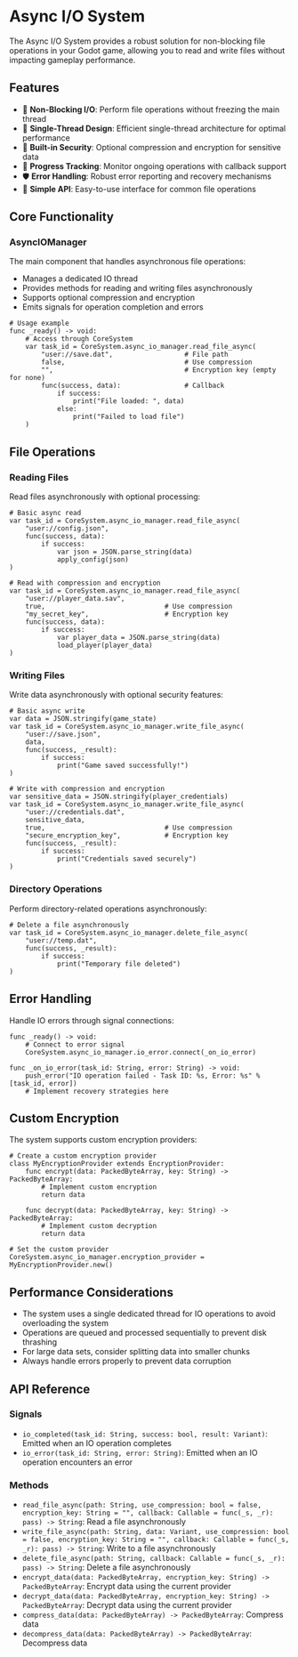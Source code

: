 # Async I/O System

The Async I/O System provides a robust solution for non-blocking file operations in your Godot game, allowing you to read and write files without impacting gameplay performance.

## Features

- 🔄 **Non-Blocking I/O**: Perform file operations without freezing the main thread
- 🧵 **Single-Thread Design**: Efficient single-thread architecture for optimal performance
- 🔐 **Built-in Security**: Optional compression and encryption for sensitive data
- 💼 **Progress Tracking**: Monitor ongoing operations with callback support
- 🛡️ **Error Handling**: Robust error reporting and recovery mechanisms
- 🔌 **Simple API**: Easy-to-use interface for common file operations

## Core Functionality

### AsyncIOManager

The main component that handles asynchronous file operations:

- Manages a dedicated IO thread
- Provides methods for reading and writing files asynchronously
- Supports optional compression and encryption
- Emits signals for operation completion and errors

```gdscript
# Usage example
func _ready() -> void:
    # Access through CoreSystem
    var task_id = CoreSystem.async_io_manager.read_file_async(
        "user://save.dat",                  # File path
        false,                              # Use compression
        "",                                 # Encryption key (empty for none)
        func(success, data):                # Callback
            if success:
                print("File loaded: ", data)
            else:
                print("Failed to load file")
    )
```

## File Operations

### Reading Files

Read files asynchronously with optional processing:

```gdscript
# Basic async read
var task_id = CoreSystem.async_io_manager.read_file_async(
    "user://config.json",
    func(success, data):
        if success:
            var json = JSON.parse_string(data)
            apply_config(json)
)

# Read with compression and encryption
var task_id = CoreSystem.async_io_manager.read_file_async(
    "user://player_data.sav",
    true,                              # Use compression
    "my_secret_key",                   # Encryption key
    func(success, data):
        if success:
            var player_data = JSON.parse_string(data)
            load_player(player_data)
)
```

### Writing Files

Write data asynchronously with optional security features:

```gdscript
# Basic async write
var data = JSON.stringify(game_state)
var task_id = CoreSystem.async_io_manager.write_file_async(
    "user://save.json",
    data,
    func(success, _result):
        if success:
            print("Game saved successfully!")
)

# Write with compression and encryption
var sensitive_data = JSON.stringify(player_credentials)
var task_id = CoreSystem.async_io_manager.write_file_async(
    "user://credentials.dat",
    sensitive_data,
    true,                              # Use compression
    "secure_encryption_key",           # Encryption key
    func(success, _result):
        if success:
            print("Credentials saved securely")
)
```

### Directory Operations

Perform directory-related operations asynchronously:

```gdscript
# Delete a file asynchronously
var task_id = CoreSystem.async_io_manager.delete_file_async(
    "user://temp.dat",
    func(success, _result):
        if success:
            print("Temporary file deleted")
)
```

## Error Handling

Handle IO errors through signal connections:

```gdscript
func _ready() -> void:
    # Connect to error signal
    CoreSystem.async_io_manager.io_error.connect(_on_io_error)

func _on_io_error(task_id: String, error: String) -> void:
    push_error("IO operation failed - Task ID: %s, Error: %s" % [task_id, error])
    # Implement recovery strategies here
```

## Custom Encryption

The system supports custom encryption providers:

```gdscript
# Create a custom encryption provider
class MyEncryptionProvider extends EncryptionProvider:
    func encrypt(data: PackedByteArray, key: String) -> PackedByteArray:
        # Implement custom encryption
        return data
        
    func decrypt(data: PackedByteArray, key: String) -> PackedByteArray:
        # Implement custom decryption
        return data

# Set the custom provider
CoreSystem.async_io_manager.encryption_provider = MyEncryptionProvider.new()
```

## Performance Considerations

- The system uses a single dedicated thread for IO operations to avoid overloading the system
- Operations are queued and processed sequentially to prevent disk thrashing
- For large data sets, consider splitting data into smaller chunks
- Always handle errors properly to prevent data corruption

## API Reference

### Signals

- `io_completed(task_id: String, success: bool, result: Variant)`: Emitted when an IO operation completes
- `io_error(task_id: String, error: String)`: Emitted when an IO operation encounters an error

### Methods

- `read_file_async(path: String, use_compression: bool = false, encryption_key: String = "", callback: Callable = func(_s, _r): pass) -> String`: Read a file asynchronously
- `write_file_async(path: String, data: Variant, use_compression: bool = false, encryption_key: String = "", callback: Callable = func(_s, _r): pass) -> String`: Write to a file asynchronously
- `delete_file_async(path: String, callback: Callable = func(_s, _r): pass) -> String`: Delete a file asynchronously
- `encrypt_data(data: PackedByteArray, encryption_key: String) -> PackedByteArray`: Encrypt data using the current provider
- `decrypt_data(data: PackedByteArray, encryption_key: String) -> PackedByteArray`: Decrypt data using the current provider
- `compress_data(data: PackedByteArray) -> PackedByteArray`: Compress data
- `decompress_data(data: PackedByteArray) -> PackedByteArray`: Decompress data
